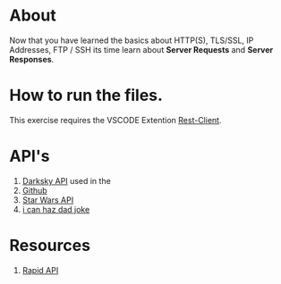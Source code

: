 # About
Now that you have learned the basics about HTTP(S), TLS/SSL, IP Addresses, FTP / SSH its time learn about **Server Requests** and **Server Responses**.


# How to run the files.
This exercise requires the VSCODE Extention [Rest-Client](https://marketplace.visualstudio.com/items?itemName=humao.rest-client).

# API's
1. [Darksky API](https://darksky.net/dev) used in the 
2. [Github](https://developer.github.com/v3/)
3. [Star Wars API](https://swapi.co/)
4. [i can haz dad joke](https://icanhazdadjoke.com/api)


# Resources
1. [Rapid API](https://rapidapi.com/collection/cool-apis)